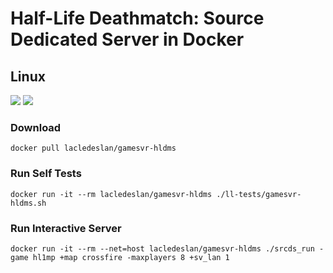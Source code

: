 # Half-Life Deathmatch: Source Dedicated Server in Docker

## Linux

[![](https://images.microbadger.com/badges/version/lacledeslan/gamesvr-hldms.svg)](https://microbadger.com/images/lacledeslan/gamesvr-hldms "Get your own version badge on microbadger.com")
[![](https://images.microbadger.com/badges/image/lacledeslan/gamesvr-hldms.svg)](https://microbadger.com/images/lacledeslan/gamesvr-hldms "Get your own image badge on microbadger.com")

### Download

```shell
docker pull lacledeslan/gamesvr-hldms
```

### Run Self Tests

```shell
docker run -it --rm lacledeslan/gamesvr-hldms ./ll-tests/gamesvr-hldms.sh
```

### Run Interactive Server

```shell
docker run -it --rm --net=host lacledeslan/gamesvr-hldms ./srcds_run -game hl1mp +map crossfire -maxplayers 8 +sv_lan 1
```
